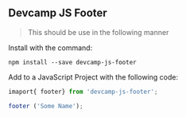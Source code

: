 ## Devcamp JS Footer

>This should be use in the following manner

Install with the command:

```
npm install --save devcamp-js-footer
```

Add to a JavaScript Project with the following code:

```javascript
imaport{ footer} from 'devcamp-js-footer';

footer ('Some Name');
```